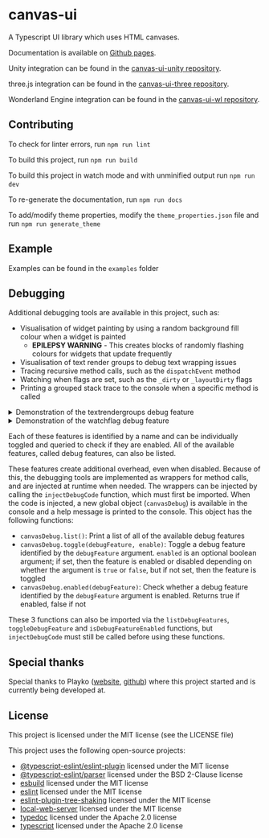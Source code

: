 # canvas-ui

A Typescript UI library which uses HTML canvases.

Documentation is available on [Github pages](https://rafern.github.io/canvas-ui/).

Unity integration can be found in the 
[canvas-ui-unity repository](https://github.com/rafern/canvas-ui-unity).

three.js integration can be found in the 
[canvas-ui-three repository](https://github.com/rafern/canvas-ui-three).

Wonderland Engine integration can be found in the 
[canvas-ui-wl repository](https://github.com/rafern/canvas-ui-wl).

## Contributing

To check for linter errors, run `npm run lint`

To build this project, run `npm run build`

To build this project in watch mode and with unminified output run `npm run dev`

To re-generate the documentation, run `npm run docs`

To add/modify theme properties, modify the `theme_properties.json` file and run
`npm run generate_theme`

## Example

Examples can be found in the `examples` folder

## Debugging

Additional debugging tools are available in this project, such as:

- Visualisation of widget painting by using a random background fill colour when a widget is painted
  - **EPILEPSY WARNING** - This creates blocks of randomly flashing colours for widgets that update frequently
- Visualisation of text render groups to debug text wrapping issues
- Tracing recursive method calls, such as the `dispatchEvent` method
- Watching when flags are set, such as the `_dirty` or `_layoutDirty` flags
- Printing a grouped stack trace to the console when a specific method is called

<details>
    <summary>Demonstration of the textrendergroups debug feature</summary>
    ![Demonstration of the textrendergroups debug feature](assets/debug-demo-textrendergroups.gif)
</details>

<details>
    <summary>Demonstration of the watchflag debug feature</summary>
    ![Demonstration of the watchflag debug feature](assets/debug-demo-watchflag.gif)
</details>

Each of these features is identified by a name and can be individually toggled
and queried to check if they are enabled. All of the available features, called
debug features, can also be listed.

These features create additional overhead, even when disabled. Because of this,
the debugging tools are implemented as wrappers for method calls, and are
injected at runtime when needed. The wrappers can be injected by calling the
`injectDebugCode` function, which must first be imported. When the code is
injected, a new global object (`canvasDebug`) is available in the console and a
help message is printed to the console. This object has the following functions:

- `canvasDebug.list()`: Print a list of all of the available debug features
- `canvasDebug.toggle(debugFeature, enable)`: Toggle a debug feature identified by the `debugFeature` argument. `enabled` is an optional boolean argument; if set, then the feature is enabled or disabled depending on whether the argument is `true` or `false`, but if not set, then the feature is toggled
- `canvasDebug.enabled(debugFeature)`: Check whether a debug feature identified by the `debugFeature` argument is enabled. Returns true if enabled, false if not

These 3 functions can also be imported via the `listDebugFeatures`,
`toggleDebugFeature` and `isDebugFeatureEnabled` functions, but
`injectDebugCode` must still be called before using these functions.

## Special thanks

Special thanks to Playko ([website](https://www.playko.com/),
[github](https://github.com/playkostudios)) where this project started and is
currently being developed at.

## License

This project is licensed under the MIT license (see the LICENSE file)

This project uses the following open-source projects:
- [@typescript-eslint/eslint-plugin](https://github.com/typescript-eslint/typescript-eslint/tree/master/packages/eslint-plugin) licensed under the MIT license
- [@typescript-eslint/parser](https://github.com/typescript-eslint/typescript-eslint/tree/master/packages/parser) licensed under the BSD 2-Clause license
- [esbuild](https://github.com/evanw/esbuild) licensed under the MIT license
- [eslint](https://github.com/eslint/eslint) licensed under the MIT license
- [eslint-plugin-tree-shaking](https://github.com/lukastaegert/eslint-plugin-tree-shaking) licensed under the MIT license
- [local-web-server](https://github.com/lwsjs/local-web-server) licensed under the MIT license
- [typedoc](https://github.com/TypeStrong/TypeDoc) licensed under the Apache 2.0 license
- [typescript](https://github.com/Microsoft/TypeScript) licensed under the Apache 2.0 license

